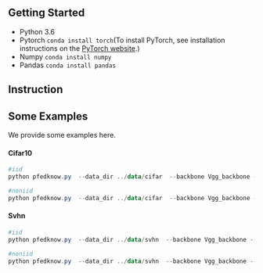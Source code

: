 

## Getting Started

- Python 3.6
- Pytorch  `conda install torch`(To install PyTorch, see installation instructions on the [PyTorch website](https://pytorch.org/get-started/locally).)
- Numpy   `conda install numpy`
- Pandas   `conda install pandas`

## Instruction



## Some Examples

We provide some examples here.

#### Cifar10

```powershell
#iid
python pfedknow.py  --data_dir ../data/cifar  --backbone Vgg_backbone --heat 1 --prunetimes 2  --num_users 100 --heat-epochs 30  --dataset cifar10  --batch_size 10 --num_epochs 200 --label_rate 0.1 --iid iid --local_finetune 3 --distill_round 5 --prunerate 0.1 --device cuda:0  --log_fn  pfedknow-svhn-iid
```

```powershell
#noniid
python pfedknow.py  --data_dir ../data/cifar  --backbone Vgg_backbone --heat 1 --prunetimes 2  --num_users 100 --heat-epochs 30  --dataset cifar10  --batch_size 10 --num_epochs 200 --label_rate 0.1 --iid noniid --local_finetune 3 --distill_round 5 --prunerate 0.1 --device cuda:0  --log_fn  pfedknow-svhn-noniid
```

#### Svhn

```powershell
#iid
python pfedknow.py  --data_dir ../data/svhn  --backbone Vgg_backbone --heat 1 --prunetimes 2  --num_users 100 --heat-epochs 30  --dataset svhn  --batch_size 10 --num_epochs 200 --label_rate 0.1 --iid iid --local_finetune 3 --distill_round 5 --prunerate 0.1 --device cuda:0  --log_fn  pfedknow-svhn-iid
```

```powershell
#noniid
python pfedknow.py  --data_dir ../data/svhn  --backbone Vgg_backbone --heat 1 --prunetimes 2  --num_users 100 --heat-epochs 30  --dataset svhn  --batch_size 10 --num_epochs 200 --label_rate 0.1 --iid noniid --local_finetune 3 --distill_round 5 --prunerate 0.1 --device cuda:0  --log_fn  pfedknow-svhn-noniid
```

